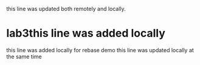 this line was updated both remotely and locally.

# lab3this line was added locally

this line was added locally for rebase demo
this line was updated locally at the same time
